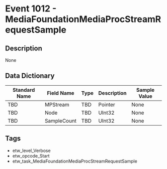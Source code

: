 # Event 1012 - MediaFoundationMediaProcStreamRequestSample

## Description
None

## Data Dictionary
|Standard Name|Field Name|Type|Description|Sample Value|
|---|---|---|---|---|
|TBD|MPStream|TBD|Pointer|None|None|
|TBD|Node|TBD|UInt32|None|None|
|TBD|SampleCount|TBD|UInt32|None|None|

## Tags
* etw_level_Verbose
* etw_opcode_Start
* etw_task_MediaFoundationMediaProcStreamRequestSample
